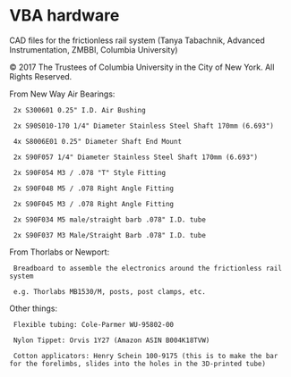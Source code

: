 # VBA hardware

CAD files for the frictionless rail system (Tanya Tabachnik, Advanced Instrumentation, ZMBBI, Columbia University)

© 2017 The Trustees of Columbia University in the City of New York. All Rights Reserved.

From New Way Air Bearings:

     2x S300601 0.25" I.D. Air Bushing

     2x S90S010-170 1/4" Diameter Stainless Steel Shaft 170mm (6.693")

     4x S8006E01 0.25" Diameter Shaft End Mount

     2x S90F057 1/4" Diameter Stainless Steel Shaft 170mm (6.693")

     2x S90F054 M3 / .078 "T" Style Fitting

     2x S90F048 M5 / .078 Right Angle Fitting

     2x S90F045 M3 / .078 Right Angle Fitting

     2x S90F034 M5 male/straight barb .078" I.D. tube

     2x S90F037 M3 Male/Straight Barb .078" I.D. tube


From Thorlabs or Newport:

     Breadboard to assemble the electronics around the frictionless rail system

     e.g. Thorlabs MB1530/M, posts, post clamps, etc.
     
Other things:

     Flexible tubing: Cole-Parmer WU-95802-00
     
     Nylon Tippet: Orvis 1Y27 (Amazon ASIN B004K18TVW)
     
     Cotton applicators: Henry Schein 100-9175 (this is to make the bar for the forelimbs, slides into the holes in the 3D-printed tube)
